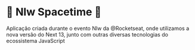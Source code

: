 # 🌌 Nlw Spacetime 🌌

Aplicação criada durante o evento Nlw da @Rocketseat, onde utilizamos a nova versão do Next 13, junto com outras diversas tecnologias do ecossistema JavaScript
